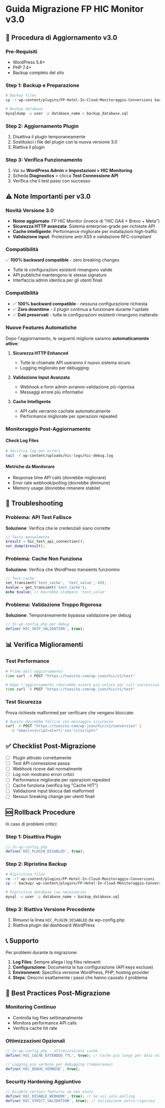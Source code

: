 # Guida Migrazione FP HIC Monitor v3.0

## 🔄 Procedura di Aggiornamento v3.0

### Pre-Requisiti
- WordPress 5.8+
- PHP 7.4+
- Backup completo del sito

### Step 1: Backup e Preparazione
```bash
# Backup files
cp -r wp-content/plugins/FP-Hotel-In-Cloud-Monitoraggio-Conversioni backup/

# Backup database
mysqldump -u user -p database_name > backup_database.sql
```

### Step 2: Aggiornamento Plugin
1. Disattiva il plugin temporaneamente
2. Sostituisci i file del plugin con la nuova versione 3.0
3. Riattiva il plugin

### Step 3: Verifica Funzionamento
1. Vai su **WordPress Admin > Impostazioni > HIC Monitoring**
2. Scheda **Diagnostics** > clicca **Test Connessione API**
3. Verifica che il test passi con successo

## ⚠️ Note Importanti per v3.0

### Novità Versione 3.0
- **Nome aggiornato**: FP HIC Monitor (invece di "HIC GA4 + Brevo + Meta")
- **Sicurezza HTTP avanzata**: Sistema enterprise-grade per richieste API
- **Cache intelligente**: Performance migliorate per installazioni high-traffic
- **Validazione input**: Protezione anti-XSS e validazione RFC-compliant

### Compatibilità
✅ **100% backward compatible** - zero breaking changes
- Tutte le configurazioni esistenti rimangono valide
- API pubbliche mantengono le stesse signature
- Interfaccia admin identica per gli utenti finali

### Compatibilità
- ✅ **100% backward compatible** - nessuna configurazione richiesta
- ✅ **Zero downtime** - il plugin continua a funzionare durante l'update
- ✅ **Dati preservati** - tutte le configurazioni esistenti rimangono inalterate

### Nuove Features Automatiche
Dopo l'aggiornamento, le seguenti migliorie saranno **automaticamente attive**:

1. **Sicurezza HTTP Enhanced**
   - Tutte le chiamate API useranno il nuovo sistema sicuro
   - Logging migliorato per debugging

2. **Validazione Input Avanzata**  
   - Webhook e form admin avranno validazione più rigorosa
   - Messaggi errore più informativi

3. **Cache Intelligente**
   - API calls verranno cachate automaticamente
   - Performance migliorate per operazioni repeated

### Monitoraggio Post-Aggiornamento

#### Check Log Files
```bash
# Verifica log per errori
tail -f wp-content/uploads/hic-logs/hic-debug.log
```

#### Metriche da Monitorare
- Response time API calls (dovrebbe migliorare)
- Error rate webhook/polling (dovrebbe diminuire)  
- Memory usage (dovrebbe rimanere stabile)

## 🐛 Troubleshooting

### Problema: API Test Fallisce
**Soluzione**: Verifica che le credenziali siano corrette
```php
// Testa manualmente
$result = hic_test_api_connection();
var_dump($result);
```

### Problema: Cache Non Funziona
**Soluzione**: Verifica che WordPress transients funzionino
```php
// Test cache
set_transient('test_cache', 'test_value', 60);
$value = get_transient('test_cache');
echo $value; // Dovrebbe stampare 'test_value'
```

### Problema: Validazione Troppo Rigorosa
**Soluzione**: Temporaneamente bypassa validazione per debug
```php
// In wp-config.php per debug
define('HIC_SKIP_VALIDATION', true);
```

## 📊 Verifica Miglioramenti

### Test Performance
```bash
# Prima dell'aggiornamento
time curl -X POST "https://tuosito.com/wp-json/hic/v1/test"

# Dopo l'aggiornamento (dovrebbe essere più veloce per call successive)
time curl -X POST "https://tuosito.com/wp-json/hic/v1/test"
```

### Test Sicurezza
Prova richieste malformed per verificare che vengano bloccate:
```bash
# Questo dovrebbe fallire con messaggio sicurezza
curl -X POST "https://tuosito.com/wp-json/hic/v1/conversion" \
  -d "email=<script>alert('xss')</script>"
```

## ✅ Checklist Post-Migrazione

- [ ] Plugin attivato correttamente
- [ ] Test API connessione passa
- [ ] Webhook riceve dati normalmente  
- [ ] Log non mostrano errori critici
- [ ] Performance migliorate per operazioni repeated
- [ ] Cache funziona (verifica log "Cache HIT")
- [ ] Validazione input blocca dati malformed
- [ ] Nessun breaking change per utenti finali

## 🆘 Rollback Procedure

In caso di problemi critici:

### Step 1: Disattiva Plugin
```php
// In wp-config.php
define('HIC_PLUGIN_DISABLED', true);
```

### Step 2: Ripristina Backup
```bash
# Ripristina files
rm -rf wp-content/plugins/FP-Hotel-In-Cloud-Monitoraggio-Conversioni
cp -r backup/ wp-content/plugins/FP-Hotel-In-Cloud-Monitoraggio-Conversioni

# Ripristina database (se necessario)
mysql -u user -p database_name < backup_database.sql
```

### Step 3: Riattiva Versione Precedente
1. Rimuovi la linea `HIC_PLUGIN_DISABLED` da wp-config.php
2. Riattiva plugin dal dashboard WordPress

## 📞 Supporto

Per problemi durante la migrazione:

1. **Log Files**: Sempre allega i log files relevanti
2. **Configurazione**: Documenta la tua configurazione (API keys escluse)
3. **Environment**: Specifica versione WordPress, PHP, hosting provider
4. **Steps**: Descrivi esattamente i passi che hanno causato il problema

## 🎯 Best Practices Post-Migrazione

### Monitoring Continuo
- Controlla log files settimanalmente
- Monitora performance API calls
- Verifica cache hit rate

### Ottimizzazioni Opzionali
```php
// In wp-config.php - ottimizzazioni cache
define('HIC_CACHE_EXTENDED_TTL', true); // Cache più lungo per data statici

// Logging più verboso per debugging (temporaneo)
define('HIC_DEBUG_VERBOSE', true);
```

### Security Hardening Aggiuntivo
```php
// Disable certain features se non usati
define('HIC_DISABLE_WEBHOOK', true); // Se usi solo polling
define('HIC_STRICT_VALIDATION', true); // Validazione extra-rigorosa
```